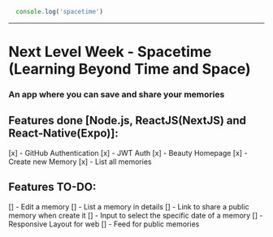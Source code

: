 ```js
  console.log('spacetime')
```
<hr>

# Next Level Week - Spacetime (Learning Beyond Time and Space)
### An app where you can save and share your memories
## Features done [Node.js, ReactJS(NextJS) and React-Native(Expo)]:
[x] - GitHub Authentication
[x] - JWT Auth
[x] - Beauty Homepage
[x] - Create new Memory
[x] - List all memories

## Features TO-DO:
[] - Edit a memory
[] - List a memory in details
[] - Link to share a public memory when create it
[] - Input to select the specific date of a memory
[] - Responsive Layout for web
[] - Feed for public memories